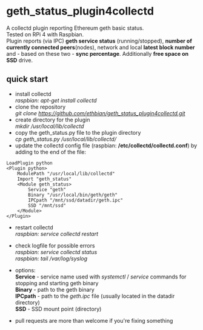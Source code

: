# geth_status_plugin4collectd
A collectd plugin reporting Ethereum geth basic status.  
Tested on RPi 4 with Raspbian.  
Plugin reports (via IPC) **geth service status** (running/stopped), **number of currently connected peers**(nodes), network and local **latest block number** and - based on these two - **sync percentage**. Additionally **free space on SSD** drive.

## quick start
- install collectd  
*raspbian: apt-get install collectd*
- clone the repository  
*git clone https://github.com/ethbian/geth_status_plugin4collectd.git*
- create directory for the plugin  
*mkdir /usr/local/lib/collectd*
- copy the geth_status.py file to the plugin directory  
*cp geth_status.py /usr/local/lib/collectd/*
- update the collectd config file (raspbian: **/etc/collectd/collectd.conf**) by adding to the end of the file:

```
LoadPlugin python
<Plugin python>
    ModulePath "/usr/local/lib/collectd"
    Import "geth_status"
    <Module geth_status>
        Service "geth"
        Binary "/usr/local/bin/geth/geth"
        IPCpath "/mnt/ssd/datadir/geth.ipc"
        SSD "/mnt/ssd"
    </Module>
</Plugin>
```

- restart collectd  
*raspbian: service collectd restart*
- check logfile for possible errors  
*raspbian: service collectd status*  
*raspbian: tail /var/log/syslog*

- options:  
**Service** - service name used with *systemctl* / *service* commands for stopping and starting geth binary  
**Binary** - path to the geth binary  
**IPCpath** - path to the *geth.ipc* file (usually located in the datadir directory)  
**SSD** - SSD mount point (directory)
- pull requests are more than welcome if you're fixing something

